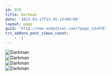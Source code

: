 ```yaml
---
id: 978
title: Darkman
date: '2023-03-17T13:45:15+00:00'
layout: page
guid: 'http://new.andydixon.com/?page_id=978'
trx_addons_post_views_count:
    - '1'
---
```


![Darkman](https://i0.wp.com/assets.g8x2.ldn.idrivee2-23.com/posters/Darkman%2001.jpg?w=1200&ssl=1 "Darkman")  
![Darkman](https://i0.wp.com/assets.g8x2.ldn.idrivee2-23.com/posters/Darkman%2002.jpg?w=1200&ssl=1 "Darkman")  
![Darkman](https://i0.wp.com/assets.g8x2.ldn.idrivee2-23.com/posters/Darkman%2003.jpg?w=1200&ssl=1 "Darkman")  
![Darkman](https://i0.wp.com/assets.g8x2.ldn.idrivee2-23.com/posters/Darkman%2004.jpg?w=1200&ssl=1 "Darkman")